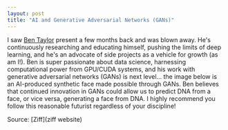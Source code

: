 ```yaml
---
layout: post
title: "AI and Generative Adversarial Networks (GANs)"
---
```


I saw [Ben Taylor](linkedin) present a few months back and was blown away. He's continuously researching and educating himself, pushing the limits of deep learning, and he's an advocate of side projects as a vehicle for growth (as am I!). Ben is super passionate about data science, harnessing computational power from GPU/CUDA systems, and his work with generative adversarial networks (GANs) is next level... the image below is an AI-produced synthetic face made possible through GANs. Ben believes that continued innovation in GANs could allow us to predict DNA from a face, or vice versa, generating a face from DNA. I highly recommend you follow this reasonable futurist regardless of your discipline!

Source: [Ziff](ziff website)
